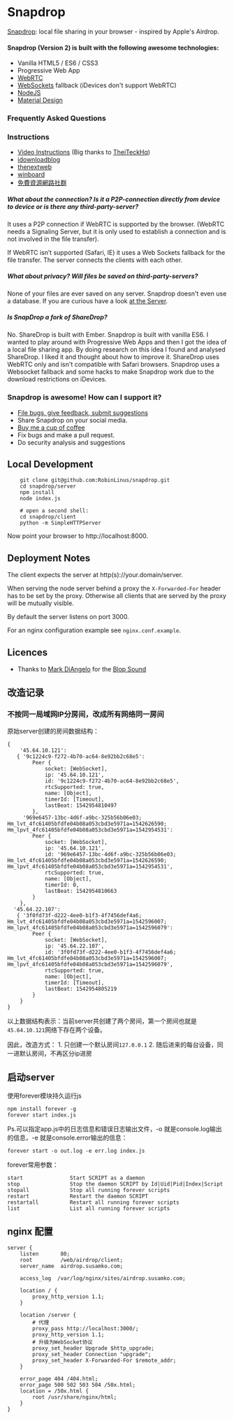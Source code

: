# Snapdrop 

[Snapdrop](https://snapdrop.net): local file sharing in your browser - inspired by Apple's Airdrop.

#### Snapdrop (Version 2) is built with the following awesome technologies:
* Vanilla HTML5 / ES6 / CSS3  
* Progressive Web App
* [WebRTC](http://webrtc.org/)
* [WebSockets](http://www.websocket.org/) fallback (iDevices don't support WebRTC)
* [NodeJS](https://nodejs.org/en/)
* [Material Design](https://material.google.com/)


### Frequently Asked Questions

### Instructions
* [Video Instructions](https://www.youtube.com/watch?v=4XN02GkcHUM) (Big thanks to [TheiTeckHq](https://www.youtube.com/channel/UC_DUzWMb8gZZnAbISQjmAfQ))
* [idownloadblog](http://www.idownloadblog.com/2015/12/29/snapdrop/)
* [thenextweb](http://thenextweb.com/insider/2015/12/27/snapdrop-is-a-handy-web-based-replacement-for-apples-fiddly-airdrop-file-transfer-tool/)
* [winboard](http://www.winboard.org/artikel-ratgeber/6253-dateien-vom-desktop-pc-mit-anderen-plattformen-teilen-mit-snapdrop.html)
* [免費資源網路社群](https://free.com.tw/snapdrop/)

##### What about the connection? Is it a P2P-connection directly from device to device or is there any third-party-server?
It uses a P2P connection if WebRTC is supported by the browser. (WebRTC needs a Signaling Server, but it is only used to establish a connection and is not involved in the file transfer).

If WebRTC isn’t supported (Safari, IE) it uses a Web Sockets fallback for the file transfer. The server connects the clients with each other.  

##### What about privacy? Will files be saved on third-party-servers?
None of your files are ever saved on any server. 
Snapdrop doesn't even use a database. If you are curious have a look [at the Server](https://github.com/RobinLinus/snapdrop/blob/master/server/).

##### Is SnapDrop a fork of ShareDrop?
No. ShareDrop is built with Ember. Snapdrop is built with vanilla ES6. 
I wanted to play around with Progressive Web Apps and then I got the idea of a local file sharing app. By doing research on this idea I found and analysed ShareDrop. I liked it and thought about how to improve it.
ShareDrop uses WebRTC only and isn't compatible with Safari browsers. Snapdrop uses a Websocket fallback and some hacks to make Snapdrop work due to the download restrictions on iDevices. 


### Snapdrop is awesome! How can I support it? 
* [File bugs, give feedback, submit suggestions](https://github.com/RobinLinus/snapdrop/issues)
* Share Snapdrop on your social media.
* [Buy me a cup of coffee](https://www.paypal.com/cgi-bin/webscr?cmd=_s-xclick&hosted_button_id=R9C5E42UYEQCN)
* Fix bugs and make a pull request. 
* Do security analysis and suggestions

## Local Development
```
    git clone git@github.com:RobinLinus/snapdrop.git
    cd snapdrop/server
    npm install
    node index.js

    # open a second shell:
    cd snapdrop/client
    python -m SimpleHTTPServer
```

Now point your browser to http://localhost:8000.
    
## Deployment Notes
The client expects the server at http(s)://your.domain/server.

When serving the node server behind a proxy the `X-Forwarded-For` header has to be set by the proxy. Otherwise all clients that are served by the proxy will be mutually visible.

By default the server listens on port 3000.

For an nginx configuration example see `nginx.conf.example`.

## Licences
* Thanks to [Mark DiAngelo]() for the [Blop Sound](http://soundbible.com/2067-Blop.html)


## 改造记录
### 不按同一局域网IP分房间，改成所有网络同一房间
原始server创建的房间数据结构：

    { 
        '45.64.10.121':
       { '9c1224c9-f272-4b70-ac64-8e92bb2c68e5':
            Peer {
                socket: [WebSocket],
                ip: '45.64.10.121',
                id: '9c1224c9-f272-4b70-ac64-8e92bb2c68e5',
                rtcSupported: true,
                name: [Object],
                timerId: [Timeout],
                lastBeat: 1542954810497 
            },
         '969e6457-13bc-4d6f-a9bc-325b56b06e03; Hm_lvt_4fc61405bfdfe04b08a053cbd3e5971a=1542626590; Hm_lpvt_4fc61405bfdfe04b08a053cbd3e5971a=1542954531':
            Peer {
                socket: [WebSocket],
                ip: '45.64.10.121',
                id: '969e6457-13bc-4d6f-a9bc-325b56b06e03; Hm_lvt_4fc61405bfdfe04b08a053cbd3e5971a=1542626590; Hm_lpvt_4fc61405bfdfe04b08a053cbd3e5971a=1542954531',
                rtcSupported: true,
                name: [Object],
                timerId: 0,
                lastBeat: 1542954810663 
            } 
        },
      '45.64.22.107':
       { '3f0fd73f-d222-4ee0-b1f3-4f7456def4a6; Hm_lvt_4fc61405bfdfe04b08a053cbd3e5971a=1542596007; Hm_lpvt_4fc61405bfdfe04b08a053cbd3e5971a=1542596079':
            Peer {
                socket: [WebSocket],
                ip: '45.64.22.107',
                id: '3f0fd73f-d222-4ee0-b1f3-4f7456def4a6; Hm_lvt_4fc61405bfdfe04b08a053cbd3e5971a=1542596007; Hm_lpvt_4fc61405bfdfe04b08a053cbd3e5971a=1542596079',
                rtcSupported: true,
                name: [Object],
                timerId: [Timeout],
                lastBeat: 1542954805219 
            } 
        } 
    }

以上数据结构表示：当前server共创建了两个房间，第一个房间也就是`45.64.10.121`网络下存在两个设备。

因此，改造方式：
    1. 只创建一个默认房间`127.0.0.1`
    2. 随后进来的每台设备，同一进默认房间，不再区分ip进房



## 启动server

使用forever模块持久运行js

    npm install forever -g
    forever start index.js

Ps.可以指定app.js中的日志信息和错误日志输出文件，-o 就是console.log输出的信息，-e 就是console.error输出的信息：

    forever start -o out.log -e err.log index.js 

forever常用参数：

    start               Start SCRIPT as a daemon
    stop                Stop the daemon SCRIPT by Id|Uid|Pid|Index|Script
    stopall             Stop all running forever scripts
    restart             Restart the daemon SCRIPT
    restartall          Restart all running forever scripts
    list                List all running forever scripts


## nginx 配置

    server {
        listen	     80;
        root         /web/airdrop/client;
        server_name  airdrop.susamko.com;
    
        access_log  /var/log/nginx/sites/airdrop.susamko.com;
    
        location / {
            proxy_http_version 1.1;
        }
    
        location /server {
            # 代理    
            proxy_pass http://localhost:3000/;
            proxy_http_version 1.1;
            # 升级为WebSocket协议
            proxy_set_header Upgrade $http_upgrade;
            proxy_set_header Connection "upgrade";
            proxy_set_header X-Forwarded-For $remote_addr;
        }
    
        error_page 404 /404.html;
        error_page 500 502 503 504 /50x.html;
        location = /50x.html {
            root /usr/share/nginx/html;
        }
    }


